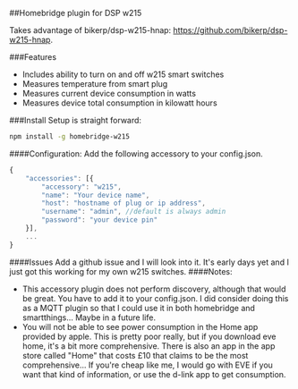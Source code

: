 ##Homebridge plugin for DSP w215

Takes advantage of bikerp/dsp-w215-hnap: https://github.com/bikerp/dsp-w215-hnap.

###Features
* Includes ability to turn on and off w215 smart switches
* Measures temperature from smart plug
* Measures current device consumption in watts
* Measures device total consumption in kilowatt hours

###Install
Setup is straight forward:
````bash
npm install -g homebridge-w215
````
####Configuration:
Add the following accessory to your config.json.

````javascript
{
	"accessories": [{
		"accessory": "w215",
		"name": "Your device name",
		"host": "hostname of plug or ip address",
		"username": "admin", //default is always admin
		"password": "your device pin"
	}],
	...
}
````
####Issues
Add a github issue and I will look into it. It's early days yet and I just got this working for my own w215 switches.
####Notes:
* This accessory plugin does not perform discovery, although that would be great. You have to add it to your config.json. I did consider doing this as a MQTT plugin so that I could use it in both homebridge and smartthings... Maybe in a future life.
* You will not be able to see power consumption in the Home app provided by apple. This is pretty poor really, but if you download eve home, it's a bit more comprehensive. There is also an app in the app store called "Home" that costs £10 that claims to be the most comprehensive... If you're cheap like me, I would go with EVE if you want that kind of information, or use the d-link app to get consumption.
